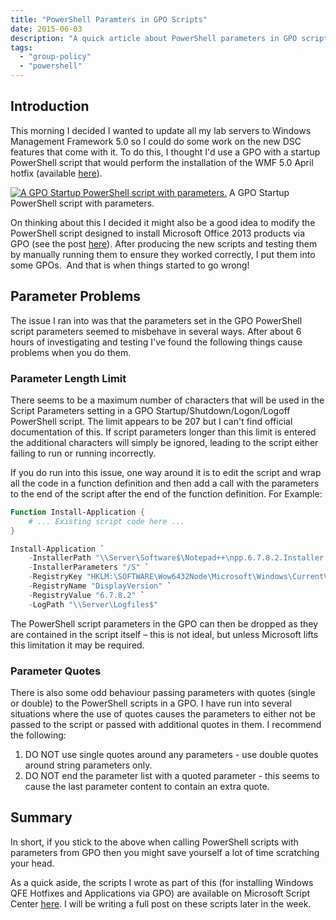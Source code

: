 ```yaml
---
title: "PowerShell Paramters in GPO Scripts"
date: 2015-06-03
description: "A quick article about PowerShell parameters in GPO scripts."
tags:
  - "group-policy"
  - "powershell"
---
```


## Introduction

This morning I decided I wanted to update all my lab servers to Windows Management Framework 5.0 so I could do some work on the new DSC features that come with it. To do this, I thought I'd use a GPO with a startup PowerShell script that would perform the installation of the WMF 5.0 April hotfix (available [here](https://www.microsoft.com/en-us/download/details.aspx?id=46889 "Windows Management Framework 5.0 Preview April 2015")).

[![A GPO Startup PowerShell script with parameters.](/assets/images/screenshots/ss_gpo_startuppowershellscriptparametersexample.png)](/assets/images/screenshots/ss_gpo_startuppowershellscriptparametersexample.png)
A GPO Startup PowerShell script with parameters.

On thinking about this I decided it might also be a good idea to modify the PowerShell script designed to install Microsoft Office 2013 products via GPO (see the post [here](https://dscottraynsford.wordpress.com/2015/04/06/using-powershell-to-installuninstall-microsoft-office-products-by-group-policy/ "Using PowerShell to Install/Uninstall Microsoft Office Products by Group Policy")). After producing the new scripts and testing them by manually running them to ensure they worked correctly, I put them into some GPOs.  And that is when things started to go wrong!

## Parameter Problems

The issue I ran into was that the parameters set in the GPO PowerShell script parameters seemed to misbehave in several ways. After about 6 hours of investigating and testing I've found the following things cause problems when you do them.

### Parameter Length Limit

There seems to be a maximum number of characters that will be used in the Script Parameters setting in a GPO Startup/Shutdown/Logon/Logoff PowerShell script. The limit appears to be 207 but I can't find official documentation of this. If script parameters longer than this limit is entered the additional characters will simply be ignored, leading to the script either failing to run or running incorrectly.

If you do run into this issue, one way around it is to edit the script and wrap all the code in a function definition and then add a call with the parameters to the end of the script after the end of the function definition. For Example:

```powershell
Function Install-Application {
    # ... Existing script code here ...
}

Install-Application `
    -InstallerPath "\\Server\Software$\Notepad++\npp.6.7.8.2.Installer.exe" `
    -InstallerParameters "/S" `
    -RegistryKey "HKLM:\SOFTWARE\Wow6432Node\Microsoft\Windows\CurrentVersion\Uninstall\Notepad++" `
    -RegistryName "DisplayVersion" `
    -RegistryValue "6.7.8.2" `
    -LogPath "\\Server\Logfiles$"
```

The PowerShell script parameters in the GPO can then be dropped as they are contained in the script itself – this is not ideal, but unless Microsoft lifts this limitation it may be required.

### Parameter Quotes

There is also some odd behaviour passing parameters with quotes (single or double) to the PowerShell scripts in a GPO. I have run into several situations where the use of quotes causes the parameters to either not be passed to the script or passed with additional quotes in them. I recommend the following:

1. DO NOT use single quotes around any parameters - use double quotes around string parameters only.
2. DO NOT end the parameter list with a quoted parameter - this seems to cause the last parameter content to contain an extra quote.

## Summary

In short, if you stick to the above when calling PowerShell scripts with parameters from GPO then you might save yourself a lot of time scratching your head.

As a quick aside, the scripts I wrote as part of this (for installing Windows QFE Hotfixes and Applications via GPO) are available on Microsoft Script Center [here](https://gallery.technet.microsoft.com/scriptcenter/PowerShell-to-Install-70009e38 "PowerShell Scripts to Install Application (EXE) or Update (MSU) using GPO"). I will be writing a full post on these scripts later in the week.
